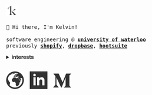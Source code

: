 <p>
  <img src="https://raw.githubusercontent.com/0kzh/0kzh/master/logo.svg" width="32px">
  <br><br>
  <samp>
  👋 Hi there, I'm Kelvin!<br><br>
  software engineering @ <b><a href="https://uwaterpoo.ca">university of waterloo</a></b><br>
  previously <b><a href="https://shopify.com">shopify</a></b>, <b><a href="https://dropbase.io">dropbase</a></b>, <b><a href="https://hootsuite.com">hootsuite</a></b>
  </samp>
</p>

<details>
  <summary><b>interests</b></summary>
  <br>
  <samp>
  <ul>
    <li><a href="https://kelvinzhang.ca/photo/">photography</a> 📸</li>
    <li><a href="https://kelvinzhang.ca/work">building things</a> 🛠</li>
    <li>non-fiction 📕</li>
    <li>weightlifting & tennis 🏋🏻‍♂️</li>
    <li>coffee ☕️</li>
  </ul>
  </samp>
</details>
<br>

[![kelvinzhang.ca](https://raw.githubusercontent.com/0kzh/0kzh/master/website.svg)](https://kelvinzhang.ca/)
&nbsp;&nbsp;
[![linkedin](https://raw.githubusercontent.com/0kzh/0kzh/master/linkedin.svg)](https://linkedin.com/in/kelvin-zhang/)
&nbsp;&nbsp;
[![medium](https://raw.githubusercontent.com/0kzh/0kzh/master/medium.svg)](https://medium.com/@0kzh)

